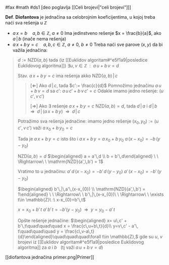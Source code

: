 #fax #math #ds1 [deo poglavlja [[Celi brojevi|"celi brojevi"]]]
$\:$

**Def**. **Diofantova** je jednačina sa celobrojnim koeficijentima, u kojoj treba naći sva rešenja u $\mathbb{Z}$

- $a\,x = b\quad a,\,b\in \mathbb{Z},\ a\ne 0$
Ima jedinstveno rešenje $x = \frac{b}{a}$, ako $a\,|\,b$ (inače nema rešenja)
- $a\,x+b\,y=c\quad  a,\,b,\,c\in \mathbb{Z},\ a\ne 0,\ b\ne 0$
Treba naći sve parove $(x,\,y)$ da bi važila jednačina:

>$d := \mathrm{NZD}(a,\,b)$ tada (iz [[Euklidov algoritam#^e5f1a9|posledice Euklidovog algoritma]])
$\exists u,\,v\in \mathbb{Z}\ \ :\ \ a\,u + b\,v = d$
>
>Stav. $a\,x+b\,y=c$ ima rešenja akko $\mathrm{NZD}(a,\,b)\,|\,c$
> > [$\Leftarrow$] 
> > Ako $d\,|\,c$, tada $c':= \frac{c}{d}$ 
> > Pomnožimo jednačinu $a\,u + b\,v = d$ sa $c'$:
> > $a\,u\,c' + b\,v\,c' = c$
> > Odakle imamo jedno rešenje: $(u\,c',\,v\,c')$
> > 
> > [$\Rightarrow$] 
> > Ako $\exists$ rešenje $a\,x+b\,y=c$
> > $\mathrm{NZD}(a,\,b) = d$, tada $d\,|\,a$ i $d\,|\,b$
> > $\Rightarrow \ \ d\,|\,(a\,x+b\,y)\ \ \Rightarrow \ \ d\,|\,c$
> > 
>
>Potražimo sva rešenja jednačine:
>imamo jedno rešenje $(x_{0},\,y_{0}):=(u\,c',\,v\,c')$ 
>važi $a\,x_{0}+b\,y_{0}=c$ 
>
>Tada je $a\,x+b\,y=c$ isto što i $a\,x+b\,y=a\,x_{0}+b\,y_{0}$
>$a\,(x-x_{0}) = -b\,(y-y_{0})$
>
>$\mathrm{NZD}(a,\,b)=d$
>$\begin{aligned} a = a'\,d \\ b = b'\,d\end{aligned} \ \ \Rightarrow\ \ \mathrm{NZD}(a',\,b') = 1$
>
>Vratimo to u jednačinu:
>$a'\,d\,(x-x_{0}) = -b'\,d\,(y-y_{0})$
>$a'\,(x-x_{0}) = -b'\,(y-y_{0})$
>
>$\begin{aligned} b'\,|\,a'\,(x-x_{0}) \\ \mathrm{NZD}(a',\,b') = 1\end{aligned} \ \ \Rightarrow\ \ b'\,|\,(x-x_{0})\ \ \Rightarrow\ \ \exists t\in \mathbb{Z}\ :\ x-x_{0}=b'\,t$
>
>$x = x_{0} + b'\,t$
>$a'\,b'\,t=-b'(y-y_{0})\ \ \Rightarrow\ \ y = y_{0}-a'\,t$
>
>Opšte rešenje jednačine:
>$\begin{aligned} x= u\,c' + b'\,t\quad\quad\quad x = \frac{c\,u+b\,t}{d}\\ y=v\,c' - a'\, t\quad\quad\quad y = \frac{c\,v-a\,t}{d}\end{aligned}\quad\quad\quad\forall t\in \mathbb{Z},$
>gde su $u$, $v$ brojevi iz [[Euklidov algoritam#^e5f1a9|posledice Euklidovog algoritma]] za $a$ i $b$ $\:$ (tj važi $a\,u+b\,v=d$)

[[diofantova jednačina primer.png|Primer]]